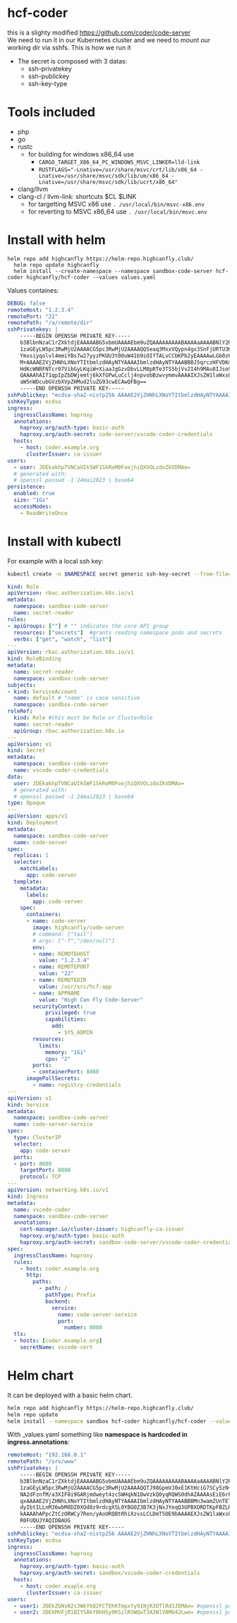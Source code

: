 # hcf-coder

this is a slighty modified https://github.com/coder/code-server  
We need to run it in our Kubernetes cluster and we need to mount our working dir via sshfs. 
This is how we run it
- The secret is composed with 3 datas:
  * ssh-privatekey
  * ssh-publickey
  * ssh-key-type  
  
# Tools included
- php
- go
- rustc
  - for building for windows x86_64 use 
    - `CARGO_TARGET_X86_64_PC_WINDOWS_MSVC_LINKER=lld-link`
    - `RUSTFLAGS="-Lnative=/usr/share/msvc/crt/lib/x86_64 -Lnative=/usr/share/msvc/sdk/lib/um/x86_64 -Lnative=/usr/share/msvc/sdk/lib/ucrt/x86_64"`
- clang/llvm
- clang-cl / llvm-link: shortcuts $CL $LINK
  - for targetting MSVC x86 use `. /usr/local/bin/msvc-x86.env`
  - for reverting to MSVC x86_64 use `. /usr/local/bin/msvc.env`


# Install with helm
```
helm repo add highcanfly https://helm-repo.highcanfly.club/
  helm repo update highcanfly
  helm install --create-namespace --namespace sandbox-code-server hcf-coder highcanfly/hcf-coder --values values.yaml
```
Values containes:
```yaml
DEBUG: false
remoteHost: "1.2.3.4"
remotePort: "22"
remotePath: "/a/remote/dir"
sshPrivatekey: |
    -----BEGIN OPENSSH PRIVATE KEY-----
    b3BlbnNzaC1rZXktdjEAAAAABG5vbmUAAAAEbm9uZQAAAAAAAAABAAAAaAAAABNlY2RzYS
    1zaGEyLW5pc3RwMjU2AAAACG5pc3RwMjU2AAAAQQSeaq3MxxVQypn4gx3SnFjURTU3K9O1
    Ymxsiyqolvl4mmiYBs7w27yyzPKUU3t00uW41b9iOIfTALvCCbKPb2yEAAAAwLGb0z6xm9
    M+AAAAE2VjZHNhLXNoYTItbmlzdHAyNTYAAAAIbmlzdHAyNTYAAABBBJ5qrczHFVDKmfiD
    HdKcWNRFNTcr07VibGyLKqiW+XiaaJgGzvDbvLLM8pRTe3TS5bjVv2I4h9MAu8IJso9vbI
    QAAAAhAIf1qpIpZbDWjemtj6kXfGPwLuCclj4npvobBzwvymmvAAAAIXJsZW1laWxsQEJs
    aW5nWDcubGVzbXVpZHMud2luZG93cwECAwQFBg==
    -----END OPENSSH PRIVATE KEY-----
sshPublickey: "ecdsa-sha2-nistp256 AAAAE2VjZHNhLXNoYTItbmlzdHAyNTYAAAAIbmlzdHAyNTYAAABBBJ5qrczHFVDKmfiDHdKcWNRFNTcr07VibGyLKqiW+XiaaJgGzvDbvLLM8pRTe3TS5bjVv2I4h9MAu8IJso9vbIQ= me@myhost.com"
sshKeyType: ecdsa
ingress:
  ingressClassName: haproxy
  annotations:
    haproxy.org/auth-type: basic-auth
    haproxy.org/auth-secret: code-server/vscode-coder-credentials
  hosts:
    - host: coder.example.org
      clusterIssuer: ca-issuer
users:
  - user: JDEkakhpTVNCaUIkSWF1SkRoM0FoejhiQXVOLzdoZkVDMAo=
  # generated with:
  # openssl passwd -1 24mai2023 | base64
persistence:
  enabled: true
  size: "1Gi"
  accessModes:
    - ReadWriteOnce
```

# Install with kubectl
For example with a local ssh key:
```sh
kubectl create -n $NAMESPACE secret generic ssh-key-secret --from-file=ssh-privatekey=$HOME/.ssh/id_ecdsa --from-file=ssh-publickey=$HOME/.ssh/id_ecdsa.pub --from-literal=ssh-key-type=ecdsa
```
```yaml
kind: Role
apiVersion: rbac.authorization.k8s.io/v1
metadata:
  namespace: sandbox-code-server
  name: secret-reader
rules:
- apiGroups: [""] # "" indicates the core API group
  resources: ["secrets"]  #grants reading namespace pods and secrets
  verbs: ["get", "watch", "list"]
---
apiVersion: rbac.authorization.k8s.io/v1
kind: RoleBinding
metadata:
  name: secret-reader
  namespace: sandbox-code-server
subjects:
- kind: ServiceAccount
  name: default # "name" is case sensitive
  namespace: sandbox-code-server
roleRef:
  kind: Role #this must be Role or ClusterRole
  name: secret-reader 
  apiGroup: rbac.authorization.k8s.io
---
apiVersion: v1
kind: Secret
metadata:
  namespace: sandbox-code-server
  name: vscode-coder-credentials
data:
  user: JDEkakhpTVNCaUIkSWF1SkRoM0FoejhiQXVOLzdoZkVDMAo=
  # generated with:
  # openssl passwd -1 24mai2023 | base64
type: Opaque
---
apiVersion: apps/v1
kind: Deployment
metadata:
  namespace: sandbox-code-server
  name: code-server
spec:
  replicas: 1
  selector:
    matchLabels:
      app: code-server
  template:
    metadata:
      labels:
        app: code-server
    spec:
      containers:
      - name: code-server
        image: highcanfly/code-server
        # command: ["tail"]
        # args: ["-f","/dev/null"]
        env:
        - name: REMOTEHOST
          value: "1.2.3.4"
        - name: REMOTEPORT
          value: "22"
        - name: REMOTEDIR
          value: /usr/src/hcf-app
        - name: APPNAME
          value: "High Can Fly Code-Server"
        securityContext:
            privileged: true
            capabilities:
              add:
                - SYS_ADMIN
        resources:
          limits:
            memory: "1Gi"
            cpu: "2"
        ports:
        - containerPort: 8080
      imagePullSecrets:
        - name: registry-credentials
---
apiVersion: v1
kind: Service
metadata:
  namespace: sandbox-code-server
  name: code-server-service
spec:
  type: ClusterIP
  selector:
    app: code-server
  ports:
  - port: 8080
    targetPort: 8080
    protocol: TCP
---
apiVersion: networking.k8s.io/v1
kind: Ingress
metadata:
  name: vscode-coder
  namespace: sandbox-code-server
  annotations:
    cert-manager.io/cluster-issuer: highcanfly-ca-issuer
    haproxy.org/auth-type: basic-auth
    haproxy.org/auth-secret: sandbox-code-server/vscode-coder-credentials
spec:
  ingressClassName: haproxy
  rules:
    - host: coder.example.org
      http:
        paths:
          - path: /
            pathType: Prefix
            backend:
              service:
                name: code-server-service
                port:
                  number: 8080
  tls:
  - hosts: [coder.example.org]
    secretName: vscode-cert
```

# Helm chart
It can be deployed with a basic helm chart.  
```bash
helm repo add highcanfly https://helm-repo.highcanfly.club/
helm repo update
helm install --namespace sandbox hcf-coder highcanfly/hcf-coder --values _values.yaml
```

With _values.yaml something like **namespace is hardcoded in ingress.annotations**:
```yaml
remoteHost: "192.168.0.1"
remotePath: "/srv/www"
sshPrivatekey: |
    -----BEGIN OPENSSH PRIVATE KEY-----
    b3BlbnNzaC1rZXktdjEAAAAABG5vbmUAAAAEbm9uZQAAAAAAAAABAAAAaAAAABNlY2RzYS
    1zaGEyLW5pc3RwMjU2AAAACG5pc3RwMjU2AAAAQQTJ98GpmVJ0xE1KtHciG7SCy5zN+sGz
    NA2dFznfM/a3XIF0i9GARjmdweyt4zcSWHqkN1DwVzkQ0yqRQWS0dhAZAAAAsEiE6rFIhO
    qxAAAAE2VjZHNhLXNoYTItbmlzdHAyNTYAAAAIbmlzdHAyNTYAAABBBMn3wamZUnTETUq0
    dyIbtILLnM36wbM0DZ0XOd8z9rdcgXSL0YBGOZ3B7K3jNxJYeqQ3UPBXORDTKpFBZLR2EB
    kAAAAhAPpcZtCzORWCy7Ren/yAoURQBtRhiXzvsLCLDmT5OE9bAAAAEXJsZW1laWxsQEdJ
    R0FUQUJYAQIDBAUG
    -----END OPENSSH PRIVATE KEY-----
sshPublickey: "ecdsa-sha2-nistp256 AAAAE2VjZHNhLXNoYTItbmlzdHAyNTYAAAAIbmlzdHAyNTYAAABBBMn3wamZUnTETUq0dyIbtILLnM36wbM0DZ0XOd8z9rdcgXSL0YBGOZ3B7K3jNxJYeqQ3UPBXORDTKpFBZLR2EBk= ronan@example.org"
sshKeyType: ecdsa
ingress:
  ingressClassName: haproxy
  annotations:
    haproxy.org/auth-type: basic-auth
    haproxy.org/auth-secret: sandbox/vscode-coder-credentials
  hosts:
    - host: coder.exaple.org
      clusterIssuer: ca-issuer
users:
  - user1: JDEkZGNsN2s3WkYkQ2FCTEhKTmpxYy9INjR3OTlRd3JEMAo= #openssl passwd -1 1septembre2023 | base64
  - user2: JDEkMVFjR1BIYS8kY0hHSy9KSzlRSWQwT3A3NlV0MU42Lwo= #openssl passwd -1 01septembre2023 | base64
```